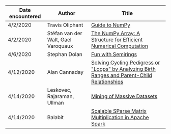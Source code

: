 | Date encountered | Author | Title |
|------------------|--------|-------|
| 4/2/2020 | Travis Oliphant | [Guide to NumPy](https://web.mit.edu/dvp/Public/numpybook.pdf) |
| 4/2/2020 | Stéfan van der Walt, Gael Varoquaux | [The NumPy Array: A Structure for Efficient Numerical Computation](https://arxiv.org/abs/1102.1523) |
| 4/6/2020 | Stephan Dolan | [Fun with Semirings](http://stedolan.net/research/semirings.pdf) |
| 4/12/2020 | Alan Cannaday | [Solving Cycling Pedigress or "Loops" by Analyzing Birth Ranges and Parent-Child Relationships](http://citeseerx.ist.psu.edu/viewdoc/download?doi=10.1.1.368.9730&rep=rep1&type=pdf)  
| 4/14/2020 | Leskovec, Rajaraman, Ullman | [Mining of Massive Datasets](http://infolab.stanford.edu/~ullman/mmds/book0n.pdf) |
| 4/14/2020 | Balabit | [Scalable SParse Matrix Multiplication in Apache Spark](https://medium.com/balabit-unsupervised/scalable-sparse-matrix-multiplication-in-apache-spark-c79e9ffc0703) |

 